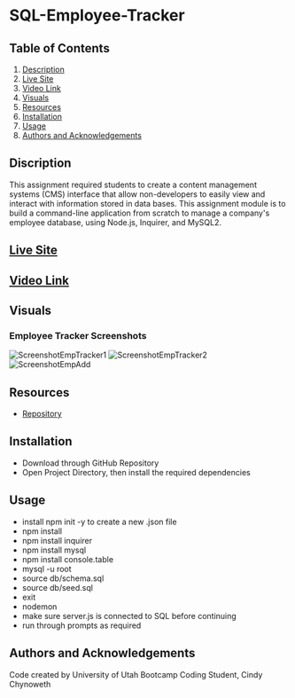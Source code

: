 # SQL-Employee-Tracker

## Table of Contents

1. [Description](#description)
2. [Live Site](#live-link)
3. [Video Link](#video-link)
4. [Visuals](#visuals)
5. [Resources](#resources)
6. [Installation](#installation)
7. [Usage](#usage)
8. [Authors and Acknowledgements](#authors-and-acknowledgements)

## Discription

This assignment required students to create a content management systems (CMS) interface that allow non-developers to easily view and interact with information stored in data bases. This assignment module is to build a command-line application from scratch to manage a company's employee database, using Node.js, Inquirer, and MySQL2.

## [Live Site](https://cinderbeast.github.io/12-SQL-Employee-Tracker) 

## [Video Link](https://drive.google.com/file/d/100jHcA9JSWrrTcIGpopgErQu2vLdoBDa/view)

## Visuals
 
### Employee Tracker Screenshots

![ScreenshotEmpTracker1](https://user-images.githubusercontent.com/105569378/189549877-4f01fa18-ee45-4920-9b0b-826dc9d24429.png)
![ScreenshotEmpTracker2](https://user-images.githubusercontent.com/105569378/189549902-3a001aa5-7a23-470c-8cbc-2340660c2733.png)
![ScreenshotEmpAdd](https://user-images.githubusercontent.com/105569378/189549916-7ee80626-7d04-4dae-9731-8f142ae43e21.png)

## Resources

- [Repository](https://github.com/Cinderbeast/12-SQL-Employee-Tracker)

## Installation
- Download through GitHub Repository
- Open Project Directory, then install the required dependencies

## Usage
- install npm init -y to create a new .json file
- npm install
- npm install inquirer
- npm install mysql
- npm install console.table
- mysql -u root
- source db/schema.sql
- source db/seed.sql
- exit
- nodemon
- make sure server.js is connected to SQL before continuing
- run through prompts as required

## Authors and Acknowledgements

Code created by University of Utah Bootcamp Coding Student, Cindy Chynoweth
